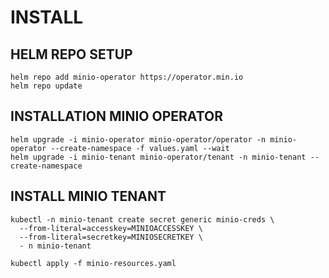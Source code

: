 # INSTALL


## HELM REPO SETUP

```
helm repo add minio-operator https://operator.min.io
helm repo update
```

## INSTALLATION MINIO OPERATOR




```
helm upgrade -i minio-operator minio-operator/operator -n minio-operator --create-namespace -f values.yaml --wait
helm upgrade -i minio-tenant minio-operator/tenant -n minio-tenant --create-namespace
```

## INSTALL MINIO TENANT 

```
kubectl -n minio-tenant create secret generic minio-creds \
  --from-literal=accesskey=MINIOACCESSKEY \
  --from-literal=secretkey=MINIOSECRETKEY \ 
  - n minio-tenant
```

```
kubectl apply -f minio-resources.yaml
```

